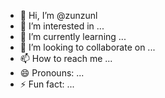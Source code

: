 - 👋 Hi, I’m @zunzunl
- 👀 I’m interested in ...
- 🌱 I’m currently learning ...
- 💞️ I’m looking to collaborate on ...
- 📫 How to reach me ...
- 😄 Pronouns: ...
- ⚡ Fun fact: ...

<!---
zunzunl/zunzunl is a ✨ special ✨ repository because its `README.md` (this file) appears on your GitHub profile.
You can click the Preview link to take a look at your changes.
--->
